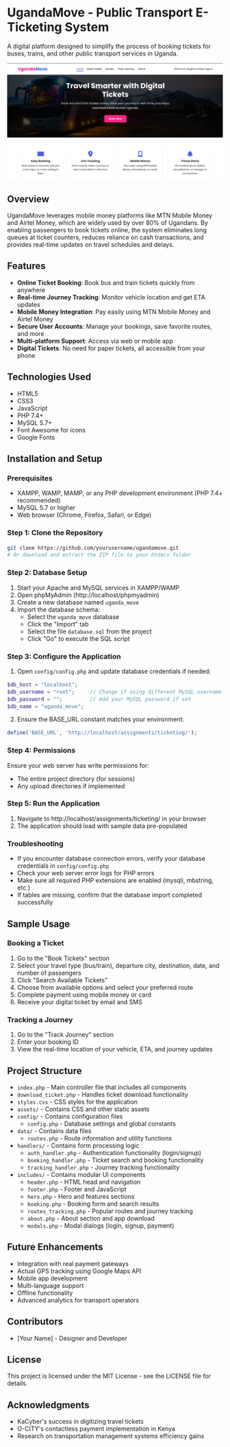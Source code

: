 # UgandaMove - Public Transport E-Ticketing System

A digital platform designed to simplify the process of booking tickets for buses, trains, and other public transport services in Uganda.

![UgandaMove](/assets/bus.png)

## Overview

UgandaMove leverages mobile money platforms like MTN Mobile Money and Airtel Money, which are widely used by over 80% of Ugandans. By enabling passengers to book tickets online, the system eliminates long queues at ticket counters, reduces reliance on cash transactions, and provides real-time updates on travel schedules and delays.

## Features

- **Online Ticket Booking**: Book bus and train tickets quickly from anywhere
- **Real-time Journey Tracking**: Monitor vehicle location and get ETA updates
- **Mobile Money Integration**: Pay easily using MTN Mobile Money and Airtel Money
- **Secure User Accounts**: Manage your bookings, save favorite routes, and more
- **Multi-platform Support**: Access via web or mobile app
- **Digital Tickets**: No need for paper tickets, all accessible from your phone

## Technologies Used

- HTML5
- CSS3
- JavaScript
- PHP 7.4+ 
- MySQL 5.7+
- Font Awesome for icons
- Google Fonts

## Installation and Setup

### Prerequisites
- XAMPP, WAMP, MAMP, or any PHP development environment (PHP 7.4+ recommended)
- MySQL 5.7 or higher
- Web browser (Chrome, Firefox, Safari, or Edge)

### Step 1: Clone the Repository
```bash
git clone https://github.com/yourusername/ugandamove.git
# Or download and extract the ZIP file to your htdocs folder
```

### Step 2: Database Setup
1. Start your Apache and MySQL services in XAMPP/WAMP
2. Open phpMyAdmin (http://localhost/phpmyadmin)
3. Create a new database named `uganda_move`
4. Import the database schema:
   - Select the `uganda_move` database
   - Click the "Import" tab
   - Select the file `database.sql` from the project 
   - Click "Go" to execute the SQL script

### Step 3: Configure the Application
1. Open `config/config.php` and update database credentials if needed:
```php
$db_host = "localhost";
$db_username = "root";     // Change if using different MySQL username
$db_password = "";         // Add your MySQL password if set
$db_name = "uganda_move";
```

2. Ensure the BASE_URL constant matches your environment:
```php
define('BASE_URL', 'http://localhost/assignments/ticketing/');
```

### Step 4: Permissions
Ensure your web server has write permissions for:
- The entire project directory (for sessions)
- Any upload directories if implemented

### Step 5: Run the Application
1. Navigate to http://localhost/assignments/ticketing/ in your browser
2. The application should load with sample data pre-populated

### Troubleshooting
- If you encounter database connection errors, verify your database credentials in `config/config.php`
- Check your web server error logs for PHP errors
- Make sure all required PHP extensions are enabled (mysqli, mbstring, etc.)
- If tables are missing, confirm that the database import completed successfully

## Sample Usage

### Booking a Ticket
1. Go to the "Book Tickets" section
2. Select your travel type (bus/train), departure city, destination, date, and number of passengers
3. Click "Search Available Tickets"
4. Choose from available options and select your preferred route
5. Complete payment using mobile money or card
6. Receive your digital ticket by email and SMS

### Tracking a Journey
1. Go to the "Track Journey" section
2. Enter your booking ID
3. View the real-time location of your vehicle, ETA, and journey updates

## Project Structure

- `index.php` - Main controller file that includes all components
- `download_ticket.php` - Handles ticket download functionality
- `styles.css` - CSS styles for the application
- `assets/` - Contains CSS and other static assets
- `config/` - Contains configuration files
  - `config.php` - Database settings and global constants
- `data/` - Contains data files
  - `routes.php` - Route information and utility functions
- `handlers/` - Contains form processing logic
  - `auth_handler.php` - Authentication functionality (login/signup)
  - `booking_handler.php` - Ticket search and booking functionality
  - `tracking_handler.php` - Journey tracking functionality
- `includes/` - Contains modular UI components
  - `header.php` - HTML head and navigation
  - `footer.php` - Footer and JavaScript
  - `hero.php` - Hero and features sections
  - `booking.php` - Booking form and search results
  - `routes_tracking.php` - Popular routes and journey tracking
  - `about.php` - About section and app download
  - `modals.php` - Modal dialogs (login, signup, payment)

## Future Enhancements

- Integration with real payment gateways
- Actual GPS tracking using Google Maps API
- Mobile app development
- Multi-language support
- Offline functionality
- Advanced analytics for transport operators

## Contributors

- [Your Name] - Designer and Developer

## License

This project is licensed under the MIT License - see the LICENSE file for details.

## Acknowledgments

- KaCyber's success in digitizing travel tickets
- O-CITY's contactless payment implementation in Kenya
- Research on transportation management systems efficiency gains